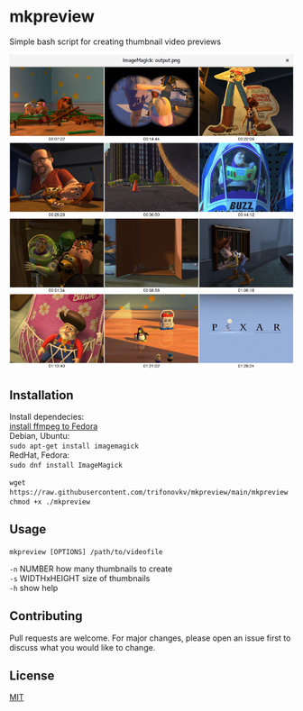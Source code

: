 # mkpreview
Simple bash script for creating thumbnail video previews

![screenshot](https://github.com/trifonovkv/mkpreview/blob/main/screenshot.png)  

## Installation
Install dependecies:  
[install ffmpeg to Fedora](https://computingforgeeks.com/how-to-install-ffmpeg-on-fedora/)   
Debian, Ubuntu:  
`sudo apt-get install imagemagick`  
RedHat, Fedora:  
`sudo dnf install ImageMagick`  

`wget https://raw.githubusercontent.com/trifonovkv/mkpreview/main/mkpreview`   
`chmod +x ./mkpreview`

## Usage
`mkpreview [OPTIONS] /path/to/videofile`

   `-n` NUMBER        how many thumbnails to create  
   `-s` WIDTHxHEIGHT  size of thumbnails  
   `-h`               show help   

## Contributing
Pull requests are welcome. For major changes, please open an issue first to discuss what you would like to change.

## License
[MIT](https://choosealicense.com/licenses/mit/)

